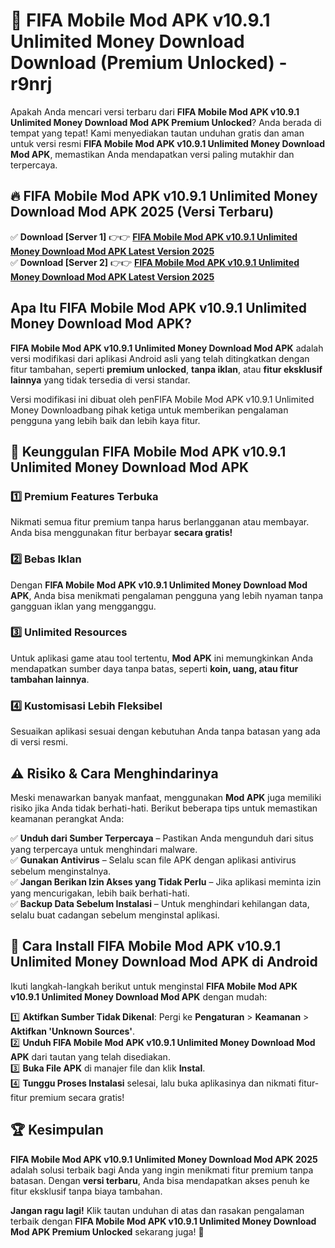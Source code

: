 # 🎯 FIFA Mobile Mod APK v10.9.1 Unlimited Money Download  Download (Premium Unlocked) -  r9nrj

Apakah Anda mencari versi terbaru dari **FIFA Mobile Mod APK v10.9.1 Unlimited Money Download Mod APK Premium Unlocked**? Anda berada di tempat yang tepat! Kami menyediakan tautan unduhan gratis dan aman untuk versi resmi **FIFA Mobile Mod APK v10.9.1 Unlimited Money Download Mod APK**, memastikan Anda mendapatkan versi paling mutakhir dan terpercaya.

## 🔥 FIFA Mobile Mod APK v10.9.1 Unlimited Money Download Mod APK 2025 (Versi Terbaru)

✅ **Download [Server 1]** 👉👉 [**FIFA Mobile Mod APK v10.9.1 Unlimited Money Download Mod APK Latest Version 2025**](https://momento.my/?title=FIFA_Mobile_Mod_APK_v10.9.1_Unlimited_Money_Download)  
✅ **Download [Server 2]** 👉👉 [**FIFA Mobile Mod APK v10.9.1 Unlimited Money Download Mod APK Latest Version 2025**](https://momento.my/?title=FIFA_Mobile_Mod_APK_v10.9.1_Unlimited_Money_Download)  

## Apa Itu FIFA Mobile Mod APK v10.9.1 Unlimited Money Download Mod APK?

**FIFA Mobile Mod APK v10.9.1 Unlimited Money Download Mod APK** adalah versi modifikasi dari aplikasi Android asli yang telah ditingkatkan dengan fitur tambahan, seperti **premium unlocked**, **tanpa iklan**, atau **fitur eksklusif lainnya** yang tidak tersedia di versi standar.

Versi modifikasi ini dibuat oleh penFIFA Mobile Mod APK v10.9.1 Unlimited Money Downloadbang pihak ketiga untuk memberikan pengalaman pengguna yang lebih baik dan lebih kaya fitur.

## 🎯 Keunggulan FIFA Mobile Mod APK v10.9.1 Unlimited Money Download Mod APK

### 1️⃣ Premium Features Terbuka
Nikmati semua fitur premium tanpa harus berlangganan atau membayar. Anda bisa menggunakan fitur berbayar **secara gratis!**

### 2️⃣ Bebas Iklan
Dengan **FIFA Mobile Mod APK v10.9.1 Unlimited Money Download Mod APK**, Anda bisa menikmati pengalaman pengguna yang lebih nyaman tanpa gangguan iklan yang mengganggu.

### 3️⃣ Unlimited Resources
Untuk aplikasi game atau tool tertentu, **Mod APK** ini memungkinkan Anda mendapatkan sumber daya tanpa batas, seperti **koin, uang, atau fitur tambahan lainnya**.

### 4️⃣ Kustomisasi Lebih Fleksibel
Sesuaikan aplikasi sesuai dengan kebutuhan Anda tanpa batasan yang ada di versi resmi.

## ⚠️ Risiko & Cara Menghindarinya

Meski menawarkan banyak manfaat, menggunakan **Mod APK** juga memiliki risiko jika Anda tidak berhati-hati. Berikut beberapa tips untuk memastikan keamanan perangkat Anda:

✅ **Unduh dari Sumber Terpercaya** – Pastikan Anda mengunduh dari situs yang terpercaya untuk menghindari malware.  
✅ **Gunakan Antivirus** – Selalu scan file APK dengan aplikasi antivirus sebelum menginstalnya.  
✅ **Jangan Berikan Izin Akses yang Tidak Perlu** – Jika aplikasi meminta izin yang mencurigakan, lebih baik berhati-hati.  
✅ **Backup Data Sebelum Instalasi** – Untuk menghindari kehilangan data, selalu buat cadangan sebelum menginstal aplikasi.

## 📌 Cara Install FIFA Mobile Mod APK v10.9.1 Unlimited Money Download Mod APK di Android

Ikuti langkah-langkah berikut untuk menginstal **FIFA Mobile Mod APK v10.9.1 Unlimited Money Download Mod APK** dengan mudah:

1️⃣ **Aktifkan Sumber Tidak Dikenal**: Pergi ke **Pengaturan** > **Keamanan** > **Aktifkan 'Unknown Sources'**.  
2️⃣ **Unduh FIFA Mobile Mod APK v10.9.1 Unlimited Money Download Mod APK** dari tautan yang telah disediakan.  
3️⃣ **Buka File APK** di manajer file dan klik **Instal**.  
4️⃣ **Tunggu Proses Instalasi** selesai, lalu buka aplikasinya dan nikmati fitur-fitur premium secara gratis!

## 🏆 Kesimpulan

**FIFA Mobile Mod APK v10.9.1 Unlimited Money Download Mod APK 2025** adalah solusi terbaik bagi Anda yang ingin menikmati fitur premium tanpa batasan. Dengan **versi terbaru**, Anda bisa mendapatkan akses penuh ke fitur eksklusif tanpa biaya tambahan.

**Jangan ragu lagi!** Klik tautan unduhan di atas dan rasakan pengalaman terbaik dengan **FIFA Mobile Mod APK v10.9.1 Unlimited Money Download Mod APK Premium Unlocked** sekarang juga! 🚀
